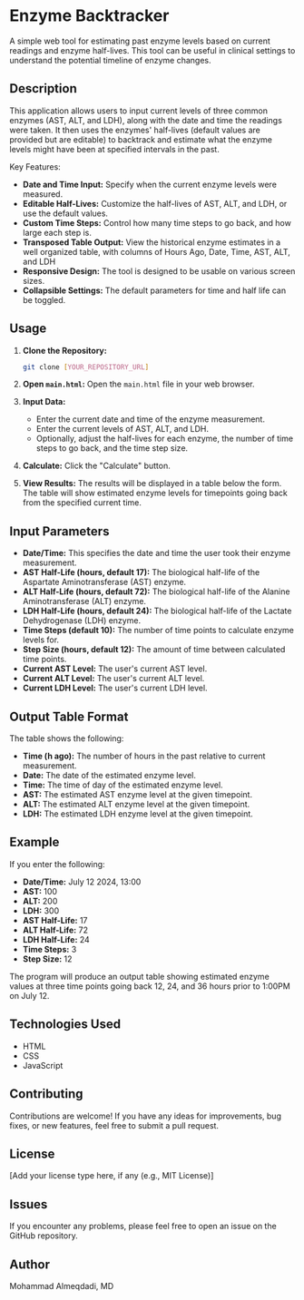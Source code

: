 # Enzyme Backtracker

A simple web tool for estimating past enzyme levels based on current readings and enzyme half-lives. This tool can be useful in clinical settings to understand the potential timeline of enzyme changes.

## Description

This application allows users to input current levels of three common enzymes (AST, ALT, and LDH), along with the date and time the readings were taken. It then uses the enzymes' half-lives (default values are provided but are editable) to backtrack and estimate what the enzyme levels might have been at specified intervals in the past.

Key Features:
*   **Date and Time Input:**  Specify when the current enzyme levels were measured.
*   **Editable Half-Lives:**  Customize the half-lives of AST, ALT, and LDH, or use the default values.
*   **Custom Time Steps:** Control how many time steps to go back, and how large each step is.
*   **Transposed Table Output:**  View the historical enzyme estimates in a well organized table, with columns of Hours Ago, Date, Time, AST, ALT, and LDH
*   **Responsive Design:**  The tool is designed to be usable on various screen sizes.
*   **Collapsible Settings:** The default parameters for time and half life can be toggled.

## Usage

1.  **Clone the Repository:**
    ```bash
    git clone [YOUR_REPOSITORY_URL]
    ```

2.  **Open `main.html`:** Open the `main.html` file in your web browser.

3.  **Input Data:**
    *   Enter the current date and time of the enzyme measurement.
    *   Enter the current levels of AST, ALT, and LDH.
    *   Optionally, adjust the half-lives for each enzyme, the number of time steps to go back, and the time step size.

4.  **Calculate:** Click the "Calculate" button.

5.  **View Results:** The results will be displayed in a table below the form. The table will show estimated enzyme levels for timepoints going back from the specified current time.

## Input Parameters
* **Date/Time:** This specifies the date and time the user took their enzyme measurement.
* **AST Half-Life (hours, default 17):** The biological half-life of the Aspartate Aminotransferase (AST) enzyme.
* **ALT Half-Life (hours, default 72):** The biological half-life of the Alanine Aminotransferase (ALT) enzyme.
* **LDH Half-Life (hours, default 24):** The biological half-life of the Lactate Dehydrogenase (LDH) enzyme.
* **Time Steps (default 10):** The number of time points to calculate enzyme levels for.
* **Step Size (hours, default 12):** The amount of time between calculated time points.
* **Current AST Level:** The user's current AST level.
* **Current ALT Level:** The user's current ALT level.
* **Current LDH Level:** The user's current LDH level.

## Output Table Format
The table shows the following:
* **Time (h ago):** The number of hours in the past relative to current measurement.
* **Date:** The date of the estimated enzyme level.
* **Time:** The time of day of the estimated enzyme level.
* **AST:** The estimated AST enzyme level at the given timepoint.
* **ALT:** The estimated ALT enzyme level at the given timepoint.
* **LDH:** The estimated LDH enzyme level at the given timepoint.

## Example

If you enter the following:
* **Date/Time:** July 12 2024, 13:00
* **AST:** 100
* **ALT:** 200
* **LDH:** 300
* **AST Half-Life:** 17
* **ALT Half-Life:** 72
* **LDH Half-Life:** 24
* **Time Steps:** 3
* **Step Size:** 12

The program will produce an output table showing estimated enzyme values at three time points going back 12, 24, and 36 hours prior to 1:00PM on July 12.

## Technologies Used

*   HTML
*   CSS
*   JavaScript

## Contributing

Contributions are welcome! If you have any ideas for improvements, bug fixes, or new features, feel free to submit a pull request.

## License

[Add your license type here, if any (e.g., MIT License)]

## Issues

If you encounter any problems, please feel free to open an issue on the GitHub repository.

## Author
Mohammad Almeqdadi, MD

